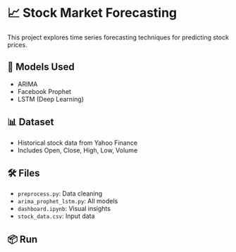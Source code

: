 # 📈 Stock Market Forecasting

This project explores time series forecasting techniques for predicting stock prices.

## 🔧 Models Used
- ARIMA
- Facebook Prophet
- LSTM (Deep Learning)

## 📊 Dataset
- Historical stock data from Yahoo Finance
- Includes Open, Close, High, Low, Volume

## 🛠️ Files
- `preprocess.py`: Data cleaning
- `arima_prophet_lstm.py`: All models
- `dashboard.ipynb`: Visual insights
- `stock_data.csv`: Input data

## 📦 Run

```bash
